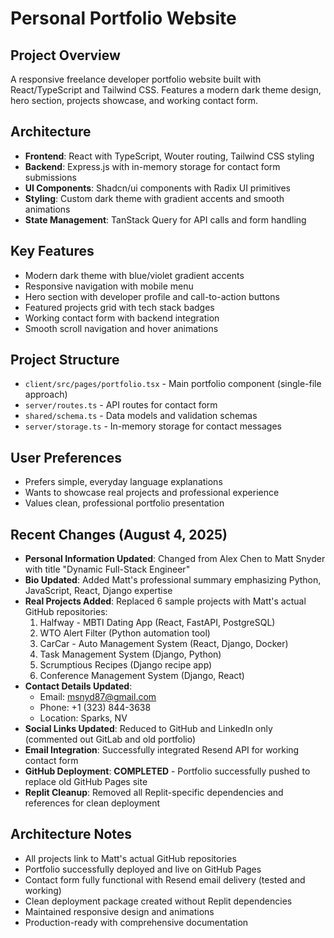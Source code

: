 # Personal Portfolio Website

## Project Overview
A responsive freelance developer portfolio website built with React/TypeScript and Tailwind CSS. Features a modern dark theme design, hero section, projects showcase, and working contact form.

## Architecture
- **Frontend**: React with TypeScript, Wouter routing, Tailwind CSS styling
- **Backend**: Express.js with in-memory storage for contact form submissions
- **UI Components**: Shadcn/ui components with Radix UI primitives
- **Styling**: Custom dark theme with gradient accents and smooth animations
- **State Management**: TanStack Query for API calls and form handling

## Key Features
- Modern dark theme with blue/violet gradient accents
- Responsive navigation with mobile menu
- Hero section with developer profile and call-to-action buttons
- Featured projects grid with tech stack badges
- Working contact form with backend integration
- Smooth scroll navigation and hover animations

## Project Structure
- `client/src/pages/portfolio.tsx` - Main portfolio component (single-file approach)
- `server/routes.ts` - API routes for contact form
- `shared/schema.ts` - Data models and validation schemas
- `server/storage.ts` - In-memory storage for contact messages

## User Preferences
- Prefers simple, everyday language explanations
- Wants to showcase real projects and professional experience
- Values clean, professional portfolio presentation

## Recent Changes (August 4, 2025)
- **Personal Information Updated**: Changed from Alex Chen to Matt Snyder with title "Dynamic Full-Stack Engineer"
- **Bio Updated**: Added Matt's professional summary emphasizing Python, JavaScript, React, Django expertise
- **Real Projects Added**: Replaced 6 sample projects with Matt's actual GitHub repositories:
  1. Halfway - MBTI Dating App (React, FastAPI, PostgreSQL)
  2. WTO Alert Filter (Python automation tool)
  3. CarCar - Auto Management System (React, Django, Docker)
  4. Task Management System (Django, Python)
  5. Scrumptious Recipes (Django recipe app)
  6. Conference Management System (Django, React)
- **Contact Details Updated**: 
  - Email: msnyd87@gmail.com
  - Phone: +1 (323) 844-3638
  - Location: Sparks, NV
- **Social Links Updated**: Reduced to GitHub and LinkedIn only (commented out GitLab and old portfolio)
- **Email Integration**: Successfully integrated Resend API for working contact form
- **GitHub Deployment**: **COMPLETED** - Portfolio successfully pushed to replace old GitHub Pages site
- **Replit Cleanup**: Removed all Replit-specific dependencies and references for clean deployment

## Architecture Notes
- All projects link to Matt's actual GitHub repositories
- Portfolio successfully deployed and live on GitHub Pages
- Contact form fully functional with Resend email delivery (tested and working)
- Clean deployment package created without Replit dependencies
- Maintained responsive design and animations
- Production-ready with comprehensive documentation